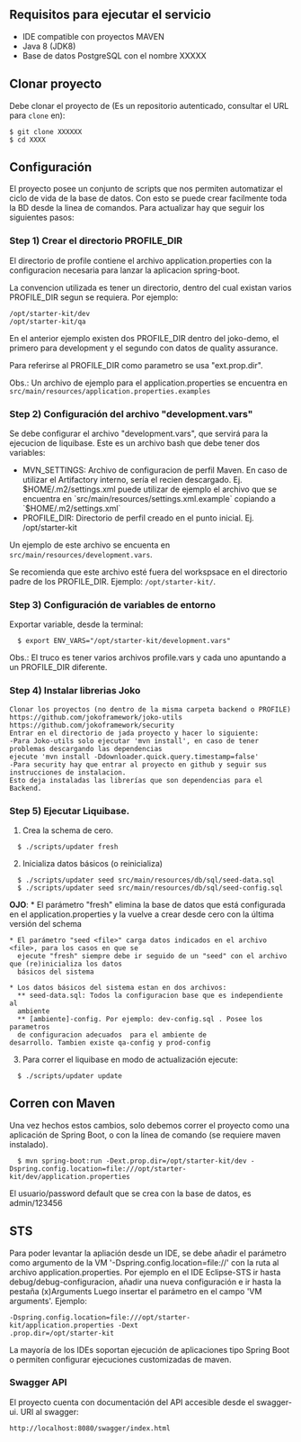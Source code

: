 ## Requisitos para ejecutar el servicio

* IDE compatible con proyectos MAVEN
* Java 8 (JDK8)
* Base de datos PostgreSQL con el nombre XXXXX

## Clonar proyecto

Debe clonar el proyecto de (Es un repositorio autenticado, consultar el URL para `clone` en):

```shell
$ git clone XXXXXX
$ cd XXXX
```

## Configuración
El proyecto posee un conjunto de scripts que nos permiten automatizar el ciclo
 de vida de la base de datos. Con esto se puede crear facilmente toda la BD 
 desde la linea de comandos. Para actualizar hay que seguir los siguientes 
 pasos:
  
 ### Step 1) Crear el directorio PROFILE_DIR
 El directorio de profile contiene el archivo application.properties con la 
 configuracion necesaria para lanzar la aplicacion spring-boot.
 
 La convencion utilizada es tener un directorio, dentro del cual existan 
 varios PROFILE_DIR segun se requiera. Por ejemplo:
 ```shell
 /opt/starter-kit/dev
 /opt/starter-kit/qa
 ```
 
 En el anterior ejemplo existen dos PROFILE_DIR dentro del joko-demo, el 
 primero para development y el segundo con datos de quality assurance.
 
 Para referirse al PROFILE_DIR como parametro se usa "ext.prop.dir".
 
 Obs.: Un archivo de ejemplo para el application.properties se encuentra en 
 `src/main/resources/application.properties.examples`
  
  ### Step 2) Configuración del archivo "development.vars"
  
  Se debe configurar el archivo "development.vars", que servirá para la 
  ejecucion de liquibase. Este es un archivo bash que debe tener dos variables: 
  
  - MVN_SETTINGS: Archivo de configuracion de perfil Maven. En caso de utilizar
   el Artifactory interno, sería el recien descargado. Ej. $HOME/.m2/settings.xml 
   puede utilizar de ejemplo el archivo que se encuentra en 
   `src/main/resources/settings.xml.example` copiando a `$HOME/.m2/settings.xml`
  - PROFILE_DIR: Directorio de perfil creado en el punto inicial. Ej. 
  /opt/starter-kit
  
  Un ejemplo de este archivo se encuenta en `src/main/resources/development.vars`.
  
  Se recomienda que este archivo esté fuera del workspsace en el directorio 
  padre de los PROFILE_DIR. Ejemplo: ``/opt/starter-kit/``.
  
  ### Step 3) Configuración de variables de entorno
  Exportar variable, desde la terminal:
  ```shell
    $ export ENV_VARS="/opt/starter-kit/development.vars"
  ```
  Obs.: El truco es tener varios archivos profile.vars y cada uno apuntando a
   un PROFILE_DIR diferente. 
   
  ### Step 4) Instalar librerias Joko
	Clonar los proyectos (no dentro de la misma carpeta backend o PROFILE)
	https://github.com/jokoframework/joko-utils
	https://github.com/jokoframework/security
	Entrar en el directorio de jada proyecto y hacer lo siguiente:
	-Para Joko-utils solo ejecutar 'mvn install', en caso de tener problemas descargando las dependencias
	ejecute 'mvn install -Ddownloader.quick.query.timestamp=false'
	-Para security hay que entrar al proyecto en github y seguir sus instrucciones de instalacion.
	Esto deja instaladas las librerías que son dependencias para el Backend.

  ### Step 5) Ejecutar Liquibase.
  
  1. Crea la schema de cero.
  ```shell
    $ ./scripts/updater fresh
  ```
  2. Inicializa datos básicos (o reinicializa)
  ```shell
    $ ./scripts/updater seed src/main/resources/db/sql/seed-data.sql
    $ ./scripts/updater seed src/main/resources/db/sql/seed-config.sql
  ```
  **OJO**:
    * El parámetro "fresh" elimina la base de datos que está configurada en el application.properties
      y la vuelve a crear desde cero con la última versión del schema
  
    * El parámetro "seed <file>" carga datos indicados en el archivo <file>, para los casos en que se
      ejecute "fresh" siempre debe ir seguido de un "seed" con el archivo que (re)inicializa los datos
      básicos del sistema 
  
    * Los datos básicos del sistema estan en dos archivos:
      ** seed-data.sql: Todos la configuracion base que es independiente al 
      ambiente
      ** [ambiente]-config. Por ejemplo: dev-config.sql . Posee los parametros 
      de configuracion adecuados  para el ambiente de
    desarrollo. Tambien existe qa-config y prod-config
  
  3. Para correr el liquibase en modo de actualización ejecute:
  ```shell
    $ ./scripts/updater update
  ```
  
  
  

## Corren con Maven

Una vez hechos estos cambios, solo debemos correr el proyecto como una 
aplicación de Spring Boot, o con la línea de comando (se requiere maven instalado).

```shell
  $ mvn spring-boot:run -Dext.prop.dir=/opt/starter-kit/dev -Dspring.config.location=file:///opt/starter-kit/dev/application.properties
```


El usuario/password default que se crea con la base de datos, es admin/123456

STS
----
Para poder levantar la apliación desde un IDE, se debe añadir el parámetro 
como argumento de la VM '-Dspring.config.location=file://'
 con la ruta al archivo  application.properties. Por ejemplo en el IDE 
 Eclipse-STS  ir hasta debug/debug-configuracion,
 añadir una nueva configuración e ir hasta la pestaña (x)Arguments Luego 
 insertar el parámetro en el campo 'VM arguments'. Ejemplo:

    -Dspring.config.location=file:///opt/starter-kit/application.properties -Dext
    .prop.dir=/opt/starter-kit


La mayoría de los IDEs soportan ejecución de aplicaciones tipo Spring Boot o 
permiten configurar ejecuciones customizadas de maven.

### Swagger API
El proyecto cuenta con documentación del API accesible desde el swagger-ui. URI al swagger:

    http://localhost:8080/swagger/index.html

